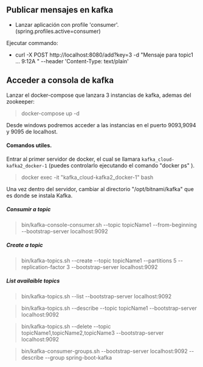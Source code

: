 ## Publicar mensajes en kafka
- Lanzar aplicación con profile 'consumer'. (spring.profiles.active=consumer)


Ejecutar commando:
- curl -X POST http://localhost:8080/add?key=3 -d "Mensaje para topic1 ... 9:12A "  --header 'Content-Type: text/plain'

##  Acceder a consola de kafka
Lanzar el docker-compose que lanzara 3 instancias de  kafka, ademas del zookeeper: 

> docker-compose up -d

Desde windows podremos acceder a las instancias en el puerto 9093,9094 y 9095 de localhost.

#### Comandos utiles.

Entrar al primer servidor de docker, el cual se llamara `kafka_cloud-kafka2_docker-1` (puedes controlarlo ejecutando el comando "docker ps" ).

> docker exec -it "kafka_cloud-kafka2_docker-1" bash

Una vez dentro del servidor, cambiar al directorio "/opt/bitnami/kafka" que es donde se instala Kafka.

##### Consumir  a topic
> bin/kafka-console-consumer.sh --topic topicName1 --from-beginning --bootstrap-server localhost:9092

##### Create a topic
> bin/kafka-topics.sh --create --topic topicName1  --partitions 5 --replication-factor 3 --bootstrap-server localhost:9092

##### List  availaible topics 
> bin/kafka-topics.sh --list --bootstrap-server localhost:9092

> bin/kafka-topics.sh --describe --topic topicName1 --bootstrap-server localhost:9092

> bin/kafka-topics.sh --delete --topic topicName1,topicName2,topicName3 --bootstrap-server localhost:9092

> bin/kafka-consumer-groups.sh --bootstrap-server localhost:9092 --describe --group spring-boot-kafka
